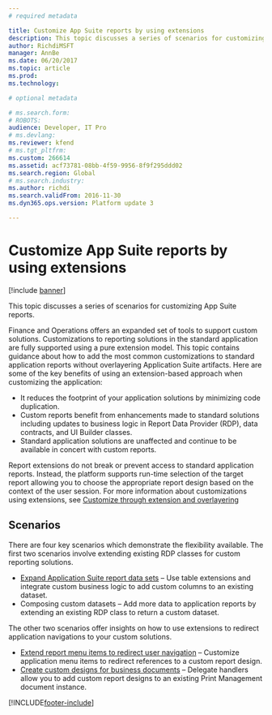 ```yaml
---
# required metadata

title: Customize App Suite reports by using extensions
description: This topic discusses a series of scenarios for customizing App Suite reports.
author: RichdiMSFT
manager: AnnBe
ms.date: 06/20/2017
ms.topic: article
ms.prod: 
ms.technology: 

# optional metadata

# ms.search.form: 
# ROBOTS: 
audience: Developer, IT Pro
# ms.devlang: 
ms.reviewer: kfend
# ms.tgt_pltfrm: 
ms.custom: 266614
ms.assetid: acf73781-08bb-4f59-9956-8f9f295ddd02
ms.search.region: Global
# ms.search.industry: 
ms.author: richdi
ms.search.validFrom: 2016-11-30
ms.dyn365.ops.version: Platform update 3

---
```


# Customize App Suite reports by using extensions

[!include [banner](../includes/banner.md)]

This topic discusses a series of scenarios for customizing App Suite reports.

Finance and Operations offers an expanded set of tools to support custom solutions. Customizations to reporting solutions in the standard application are fully supported using a pure extension model. This topic contains guidance about how to add the most common customizations to standard application reports without overlayering Application Suite artifacts. Here are some of the key benefits of using an extension-based approach when customizing the application:

- It reduces the footprint of your application solutions by minimizing code duplication.
- Custom reports benefit from enhancements made to standard solutions including updates to business logic in Report Data Provider (RDP), data contracts, and UI Builder classes.
- Standard application solutions are unaffected and continue to be available in concert with custom reports.

Report extensions do not break or prevent access to standard application reports. Instead, the platform supports run-time selection of the target report allowing you to choose the appropriate report design based on the context of the user session. For more information about customizations using extensions, see [Customize through extension and overlayering](../extensibility/customization-overlayering-extensions.md)

## Scenarios
There are four key scenarios which demonstrate the flexibility available. The first two scenarios involve extending existing RDP classes for custom reporting solutions.

- [Expand Application Suite report data sets](expand-app-suite-report-data-sets.md) – Use table extensions and integrate custom business logic to add custom columns to an existing dataset.
- Composing custom datasets – Add more data to application reports by extending an existing RDP class to return a custom dataset.

The other two scenarios offer insights on how to use extensions to redirect application navigations to your custom solutions.

- [Extend report menu items to redirect user navigation](extend-report-menu-items.md) – Customize application menu items to redirect references to a custom report design.
- [Create custom designs for business documents](custom-designs-business-docs.md) – Delegate handlers allow you to add custom report designs to an existing Print Management document instance.


[!INCLUDE[footer-include](../../../includes/footer-banner.md)]